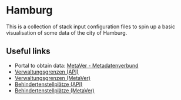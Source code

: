 # Hamburg

This is a collection of stack input configuration files to spin up a basic visualisation of some data of the city of Hamburg.

## Useful links

* Portal to obtain data: [MetaVer - Metadatenverbund](https://metaver.de/startseite)
* [Verwaltungsgrenzen (API)](https://api.hamburg.de/datasets/v1/verwaltungsgrenzen)
* [Verwaltungsgrenzen (MetaVer)](https://metaver.de/trefferanzeige?docuuid=F35EAC11-C236-429F-B1BF-751C0C18E8B7)
* [Behindertenstellplätze (API)](https://api.hamburg.de/datasets/v1/behindertenstellplaetze)
* [Behindertenstellplätze (MetaVer)](https://metaver.de/trefferanzeige?docuuid=5B8DA006-3626-4156-BBF3-EEEB3AB51741)
